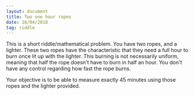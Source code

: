 ```yaml
---
layout: document
title: Two one hour ropes
date: 16/04/2018
tag: riddle
---
```


This is a short riddle/mathematical problem. You have two ropes, and a lighter.
These two ropes have the characteristic that they need a full hour to burn once
lit up with the lighter. This burning is not necessarily uniform, meaning that
half the rope doesn't have to burn in half an hour. You don't have any control
regarding how fast the rope burns.

Your objective is to be able to measure exactly 45 minutes using those ropes and
the lighter provided.
